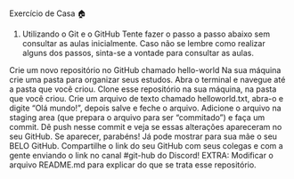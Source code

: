 Exercício de Casa :house:
1. Utilizando o Git e o GitHub
Tente fazer o passo a passo abaixo sem consultar as aulas inicialmente. Caso não se lembre como realizar alguns dos passos, sinta-se a vontade para consultar as aulas.

Crie um novo repositório no GitHub chamado hello-world
Na sua máquina crie uma pasta para organizar seus estudos.
Abra o terminal e navegue até a pasta que você criou.
Clone esse repositório na sua máquina, na pasta que você criou.
Crie um arquivo de texto chamado helloworld.txt, abra-o e digite “Olá mundo!”, depois salve e feche o arquivo.
Adicione o arquivo na staging area (que prepara o arquivo para ser “commitado”) e faça um commit.
Dê push nesse commit e veja se essas alterações apareceram no seu GitHub.
Se aparecer, parabéns! Já pode mostrar para sua mãe o seu BELO GitHub.
Compartilhe o link do seu GitHub com seus colegas e com a gente enviando o link no canal #git-hub do Discord!
EXTRA: Modificar o arquivo README.md para explicar do que se trata esse repositório.